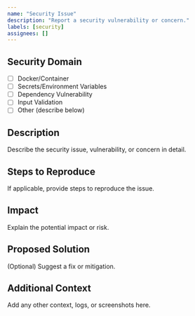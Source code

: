 ```yaml
---
name: "Security Issue"
description: "Report a security vulnerability or concern."
labels: [security]
assignees: []
---
```


## Security Domain
- [ ] Docker/Container
- [ ] Secrets/Environment Variables
- [ ] Dependency Vulnerability
- [ ] Input Validation
- [ ] Other (describe below)

## Description
Describe the security issue, vulnerability, or concern in detail.

## Steps to Reproduce
If applicable, provide steps to reproduce the issue.

## Impact
Explain the potential impact or risk.

## Proposed Solution
(Optional) Suggest a fix or mitigation.

## Additional Context
Add any other context, logs, or screenshots here.
